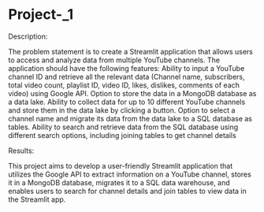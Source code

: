 # Project-_1
Description:


The problem statement is to create a Streamlit application that allows users to access and analyze data from multiple YouTube channels. The application should have the following features:
  Ability to input a YouTube channel ID and retrieve all the relevant data (Channel name, subscribers, total video count, playlist ID, video ID, likes, dislikes, comments of each video) using Google API.
 Option to store the data in a MongoDB database as a data lake.
 Ability to collect data for up to 10 different YouTube channels and store them in the data lake by clicking a button.
 Option to select a channel name and migrate its data from the data lake to a SQL database as tables.
Ability to search and retrieve data from the SQL database using different search options, including joining tables to get channel details

Results:

This project aims to develop a user-friendly Streamlit application that utilizes the Google API to extract information on a YouTube channel, stores it in a MongoDB database, migrates it to a SQL data warehouse, and enables users to search for channel details and join tables to view data in the Streamlit app.
